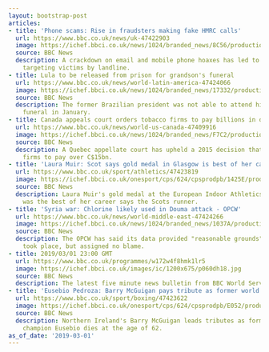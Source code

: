 ```yaml
---
layout: bootstrap-post
articles:
- title: 'Phone scams: Rise in fraudsters making fake HMRC calls'
  url: https://www.bbc.co.uk/news/uk-47422903
  image: https://ichef.bbci.co.uk/news/1024/branded_news/8C56/production/_103562953_gettyimages-951640894.jpg
  source: BBC News
  description: A crackdown on email and mobile phone hoaxes has led to more fraudsters
    targeting victims by landline.
- title: Lula to be released from prison for grandson's funeral
  url: https://www.bbc.co.uk/news/world-latin-america-47424066
  image: https://ichef.bbci.co.uk/news/1024/branded_news/17332/production/_105862059_mediaitem104642520.jpg
  source: BBC News
  description: The former Brazilian president was not able to attend his brother's
    funeral in January.
- title: Canada appeals court orders tobacco firms to pay billions in damages
  url: https://www.bbc.co.uk/news/world-us-canada-47409916
  image: https://ichef.bbci.co.uk/news/1024/branded_news/F7C2/production/_105862436_gettyimages-471534220.jpg
  source: BBC News
  description: A Quebec appellate court has upheld a 2015 decision that ordered the
    firms to pay over C$15bn.
- title: 'Laura Muir: Scot says gold medal in Glasgow is best of her career'
  url: https://www.bbc.co.uk/sport/athletics/47423819
  image: https://ichef.bbci.co.uk/onesport/cps/624/cpsprodpb/1425E/production/_105862528_muirgran.jpg
  source: BBC News
  description: Laura Muir's gold medal at the European Indoor Athletics Championships
    was the best of her career says the Scots runner.
- title: 'Syria war: Chlorine likely used in Douma attack - OPCW'
  url: https://www.bbc.co.uk/news/world-middle-east-47424266
  image: https://ichef.bbci.co.uk/news/1024/branded_news/1037A/production/_105862466_gettyimages-941755620-594x594.jpg
  source: BBC News
  description: The OPCW has said its data provided "reasonable grounds" an attack
    took place, but assigned no blame.
- title: 2019/03/01 23:00 GMT
  url: https://www.bbc.co.uk/programmes/w172w4f8hmk1lr5
  image: https://ichef.bbci.co.uk/images/ic/1200x675/p060dh18.jpg
  source: BBC News
  description: The latest five minute news bulletin from BBC World Service.
- title: 'Eusebio Pedroza: Barry McGuigan pays tribute as former world champion dies'
  url: https://www.bbc.co.uk/sport/boxing/47423622
  image: https://ichef.bbci.co.uk/onesport/cps/624/cpsprodpb/E052/production/_105862475_pedroza.jpg
  source: BBC News
  description: Northern Ireland's Barry McGuigan leads tributes as former world lightweight
    champion Eusebio dies at the age of 62.
as_of_date: '2019-03-01'
---
```


